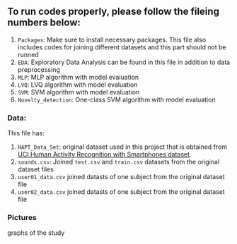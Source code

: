## To run codes properly, please follow the fileing numbers below:

1. `Packages`: Make sure to install necessary packages. This file also includes codes for joining different datasets and this part should not be runned
2. `EDA`: Exploratory Data Analysis can be found in this file in addition to data preprocessing
3. `MLP`: MLP algorithm with model evaluation
4. `LVQ`: LVQ algorithm with model evaluation
5. `SVM`: SVM algorithm with model evaluation
6. `Novelty_detection`: One-class SVM algorithm with model evaluation

### Data:
This file has:

1. `HAPT_Data_Set`: original dataset used in this project that is obtained from [UCI Human Activity Recognition with Smartphones dataset](http://archive.ics.uci.edu/ml/datasets/Smartphone-Based+Recognition+of+Human+Activities+and+Postural+Transitions). 
2. `sounds.csv`: Joined `test.csv` and `train.csv` datasets from the original dataset files
3. `user01_data.csv` joined datasts of one subject from the original dataset file
4. `user02_data.csv` joined datasts of one subject from the original dataset file

### Pictures
graphs of the study


